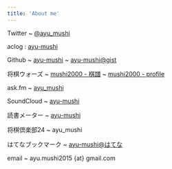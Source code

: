 ```yaml
---
title: 'About me'
---
```


Twitter
  ~ [\@ayu\_mushi](https://twitter.com/ayu_mushi)

aclog
  : [ayu-mushi](https://aclog.rhe.jp/ayu_mushi)

Github
  ~ [ayu-mushi](https://github.com/ayu-mushi)
  ~ [ayu-mushi@gist](https://gist.github.com/ayu-mushi)

将棋ウォーズ
  ~ [mushi2000 - 棋譜](http://shogiwars.heroz.jp/users/history/mushi2000)
  ~ [mushi2000 - profile](http://shogiwars.heroz.jp/users/mushi2000)

ask.fm
  ~ [ayu\_mushi](http://ask.fm/ayu_mushi)

SoundCloud
  ~ [ayu-mushi](https://soundcloud.com/ayu-mushi)

読書メーター
  ~ [ayu-mushi](https://bookmeter.com/users/726704)

将棋倶楽部24
  ~ ayu\_mushi

はてなブックマーク
  ~ [ayu-mushi@はてな](http://b.hatena.ne.jp/ayu-mushi/)

email
  ~ ayu.mushi2015 {at} gmail.com
